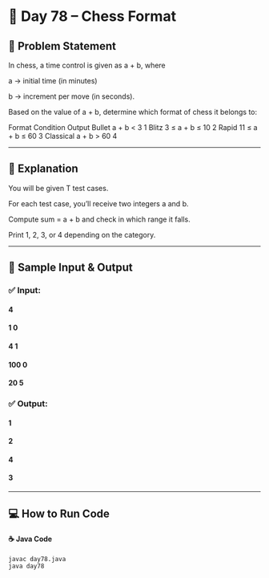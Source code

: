# 🌟 Day 78 – Chess Format

## 📝 Problem Statement

In chess, a time control is given as a + b,
where

a → initial time (in minutes)

b → increment per move (in seconds).

Based on the value of a + b, determine which format of chess it belongs to:

Format	Condition	Output
Bullet	a + b < 3	1
Blitz	3 ≤ a + b ≤ 10	2
Rapid	11 ≤ a + b ≤ 60	3
Classical	a + b > 60	4

---

## 📖 Explanation

You will be given T test cases.

For each test case, you’ll receive two integers a and b.

Compute sum = a + b and check in which range it falls.

Print 1, 2, 3, or 4 depending on the category.

---

## 📝 Sample Input & Output
### ✅ Input:
#### 4
#### 1 0
#### 4 1
#### 100 0
#### 20 5

### ✅ Output:
#### 1
#### 2
#### 4
#### 3

---

## 💻 How to Run Code
#### ☕ Java Code
```
javac day78.java
java day78

